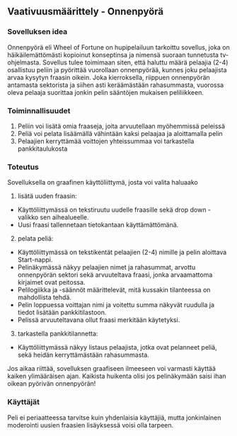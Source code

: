 ## Vaativuusmäärittely - Onnenpyörä

### Sovelluksen idea

Onnenpyörä eli Wheel of Fortune on hupipelailuun tarkoittu sovellus, joka on häikäilemättömästi kopioinut konseptinsa ja nimensä suoraan tunnetusta tv-ohjelmasta.
Sovellus tulee toimimaan siten, että haluttu määrä pelaajia (2-4) osallistuu peliin ja pyörittää vuorollaan onnenpyörää, kunnes joku pelaajista arvaa kysytyn fraasin oikein.
Joka kierroksella, riippuen onnenpyörän antamasta sektorista ja siihen asti keräämästään rahasummasta, vuorossa oleva pelaaja suorittaa jonkin pelin sääntöjen mukaisen
peliliikkeen.

### Toiminnallisuudet

1. Peliin voi lisätä omia fraaseja, joita arvuutellaan myöhemmissä peleissä
2. Peliä voi pelata lisäämällä vähintään kaksi pelaajaa ja aloittamalla pelin
3. Pelaajien kerryttämää voittojen yhteissummaa voi tarkastella pankkitaulukosta

### Toteutus

Sovelluksella on graafinen käyttöliittymä, josta voi valita haluaako
1. lisätä uuden fraasin:
  - Käyttöliittymässä on tekstiruutu uudelle fraasille sekä drop down -valikko sen aihealueelle.
  - Uusi fraasi tallennetaan tietokantaan käyttämättömänä.
2. pelata peliä:
  - Käyttöliittymässä on tekstikentät pelaajien (2-4) nimille ja pelin aloittava Start-nappi.
  - Pelinäkymässä näkyy pelaajien nimet ja rahasummat, arvottu onnenpyörän sektori sekä arvuuteltava fraasi,
  jonka arvaamattoma kirjaimet ovat peitossa.
  - Pelilogiikka ja -säännöt määrittelevät, mitä kussakin tilanteessa on mahdollista tehdä.
  - Pelin loppuessa voittajan nimi ja voitettu summa näkyvät ruudulla ja tiedot lisätään pankkitilastoon.
  - Pelissä arvuuteltavana ollut fraasi merkitään käytetyksi.
3. tarkastella pankkitilannetta:
  - Käyttöliittymässä näkyy listaus pelaajista, jotka ovat pelanneet peliä, sekä heidän kerryttämästään rahasummasta.
  
Jos aikaa riittää, sovelluksen graafiseen ilmeeseen voi varmasti käyttää kaiken ylimääräisen ajan. Kaikista huikenta olisi jos pelinäkymään saisi ihan oikean
pyörivän onnenpyörän!
  
### Käyttäjät

Peli ei periaatteessa tarvitse kuin yhdenlaisia käyttäjiä, mutta jonkinlainen moderointi uusien fraasien lisäyksessä voisi olla tarpeen.
